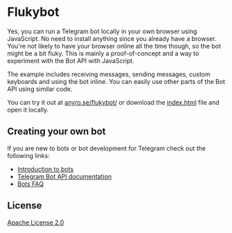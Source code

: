 Flukybot
============

Yes, you can run a Telegram bot locally in your own browser using JavaScript. No need to install anything since you already have a browser. You're not likely to have your browser online all the time though, so the bot might be a bit fluky. This is mainly a proof-of-concept and a way to experiment with the Bot API with JavaScript.

The example includes receiving messages, sending messages, custom keyboards and using the bot inline. You can easily use other parts of the Bot API using similar code.

You can try it out at <a href="http://anyro.se/flukybot/">anyro.se/flukybot/</a> or download the <a href="https://raw.githubusercontent.com/nadam/flukybot/gh-pages/index.html">index.html</a> file and open it locally.

Creating your own bot
---------------------
If you are new to bots or bot development for Telegram check out the following links:
- [Introduction to bots](https://core.telegram.org/bots)
- [Telegram Bot API documentation](https://core.telegram.org/bots/api)
- [Bots FAQ](https://core.telegram.org/bots/faq)

License
----------------
[Apache License 2.0](LICENSE)